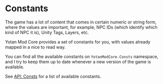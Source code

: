# Constants

The game has a lot of content that comes in certain numeric or string form, where the values are important,
for example, NPC IDs (which identify which kind of NPC it is), Unity Tags, Layers, etc.

Yotan Mod Core provides a set of constants for you, with values already mapped in a nice to read way.

You can find all the available constants on `YotanModCore.Consts` namespace, and I try to keep them up to date
whenever a new version of the game is available.

See [API: Consts](/api/YotanModCore.Consts.html) for a list of available constants.
